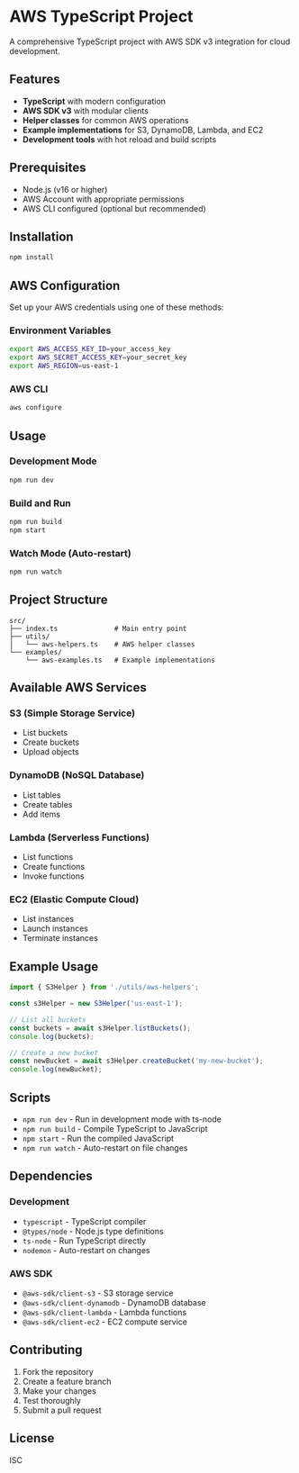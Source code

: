 # AWS TypeScript Project

A comprehensive TypeScript project with AWS SDK v3 integration for cloud development.

## Features

- **TypeScript** with modern configuration
- **AWS SDK v3** with modular clients
- **Helper classes** for common AWS operations
- **Example implementations** for S3, DynamoDB, Lambda, and EC2
- **Development tools** with hot reload and build scripts

## Prerequisites

- Node.js (v16 or higher)
- AWS Account with appropriate permissions
- AWS CLI configured (optional but recommended)

## Installation

```bash
npm install
```

## AWS Configuration

Set up your AWS credentials using one of these methods:

### Environment Variables
```bash
export AWS_ACCESS_KEY_ID=your_access_key
export AWS_SECRET_ACCESS_KEY=your_secret_key
export AWS_REGION=us-east-1
```

### AWS CLI
```bash
aws configure
```

## Usage

### Development Mode
```bash
npm run dev
```

### Build and Run
```bash
npm run build
npm start
```

### Watch Mode (Auto-restart)
```bash
npm run watch
```

## Project Structure

```
src/
├── index.ts              # Main entry point
├── utils/
│   └── aws-helpers.ts    # AWS helper classes
└── examples/
    └── aws-examples.ts   # Example implementations
```

## Available AWS Services

### S3 (Simple Storage Service)
- List buckets
- Create buckets
- Upload objects

### DynamoDB (NoSQL Database)
- List tables
- Create tables
- Add items

### Lambda (Serverless Functions)
- List functions
- Create functions
- Invoke functions

### EC2 (Elastic Compute Cloud)
- List instances
- Launch instances
- Terminate instances

## Example Usage

```typescript
import { S3Helper } from './utils/aws-helpers';

const s3Helper = new S3Helper('us-east-1');

// List all buckets
const buckets = await s3Helper.listBuckets();
console.log(buckets);

// Create a new bucket
const newBucket = await s3Helper.createBucket('my-new-bucket');
console.log(newBucket);
```

## Scripts

- `npm run dev` - Run in development mode with ts-node
- `npm run build` - Compile TypeScript to JavaScript
- `npm start` - Run the compiled JavaScript
- `npm run watch` - Auto-restart on file changes

## Dependencies

### Development
- `typescript` - TypeScript compiler
- `@types/node` - Node.js type definitions
- `ts-node` - Run TypeScript directly
- `nodemon` - Auto-restart on changes

### AWS SDK
- `@aws-sdk/client-s3` - S3 storage service
- `@aws-sdk/client-dynamodb` - DynamoDB database
- `@aws-sdk/client-lambda` - Lambda functions
- `@aws-sdk/client-ec2` - EC2 compute service

## Contributing

1. Fork the repository
2. Create a feature branch
3. Make your changes
4. Test thoroughly
5. Submit a pull request

## License

ISC
